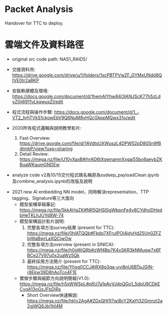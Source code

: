 # Packet Analysis
Handover for TTC to deploy.

# 雲端文件及資料路徑

* original src code path: NAS1_RAID5/

* 交接資料夾: https://drive.google.com/drive/u/1/folders/1xcPBTPVwZF_GYMxUNdd8QtVE0tr2aBKP

* 安裝軟硬體及環境: https://docs.google.com/document/d/1hemAIYhw84OIANJScK77h5zLdyZ0ij6911vLkqwusZI/edit
* 程式流程與操作步驟: https://docs.google.com/document/d/1_-VT2_hrhTVkS1ckowEbV9Q6NuM8vHQcGkppMQwx31o/edit
* 2020所有程式邏輯與說明教學影片: 
  1. Fast Overview: https://drive.google.com/file/d/1AVdtsUXWuszL4DPW52pD80Sn9fBdtmbP/view?usp=sharing
  2. Detail Review: https://mega.nz/file/U10yXaxB#jhrAD6tXgwnamnXxgai55bo6aeybZKBuaWKaumGNDEw

* analyze code v2為10/15交付程式碼名稱原為ssdeep_payloadClean.ipynb及combine_analysis.ipynb的改版及說明

- 2021 new AI embedding NN model，同時解決representation、TTP tagging、Signature等三大面向
  - 模型架構草稿筆記: https://mega.nz/file/5kkAHaZK#NR5QHSISgWbpnFe4v8CYdhoDHpdbHeTKLhJUYd8W-74
  - 模型架構設計影片說明: 
    1. 完整各項方法survey結果 (present for TTC): https://mega.nz/file/0hlATQQb#Fkdq7XFrulPOi4idyHd25Un0ZFZbjWaBwrLaXQCjwOw 
    2. 完整各項方法overview (present in SINICA): https://mega.nz/file/h0sWiQRb#zWf4Bp7K4xSKR3kNMuqw7x6FBCe27V97u0x2uaWz5Qk
    3. 最終採用方法簡介 (present for TTC): https://mega.nz/file/Yhsg0CCJ#iRX8q3qa-uyi8nU6BTpJGlN-r8Ekw39D8hAoTco4F1E
  - 實做步驟與細節方向說明簡報(V1.0): https://mega.nz/file/h5sWWSpL#p6U7a1pAvVJdoQGo1_5dqU9CDkECvqA13oGzJFbDjRs
    -  Short Overview快速解說: https://mega.nz/file/hkty2AgA#ZGsQHl1I7wiBcY2KaYt32GmnzI2a2gjWQ6Jbj1tjI4M
